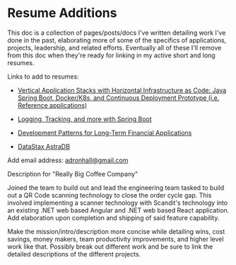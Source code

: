 # Resume  Additions

This doc is a collection of pages/posts/docs I've written detailing work I've done in the past, elaborating more of some of the specifics of applications, projects, leadership, and related efforts. Eventually all of these I'll remove from this doc when they're ready for linking in my active short and long resumes.

Links to add to resumes:

* [Vertical Application Stacks with Horizontal Infrastructure as Code: Java Spring Boot, Docker/K8s, and Continuous Deployment Prototype (i.e. Reference applications)
](https://compositecode.blog/vertical-application-stacks-with-horizontal-infrastructure-as-code-a-journey-into-java-spring-boot-docker-k8s-and-continuous-deployment/)
* [Logging, Tracking, and more with Spring Boot](https://compositecode.blog/logging-tracking-and-more-with-spring-boot/)
* [Development Patterns for Long-Term Financial Applications](https://compositecode.blog/development-patterns-for-long-term-financial-applications/)

* [DataStax AstraDB](https://compositecode.blog/project-datastax-astradb/)

Add email address: adronhall@gmail.com

Description for "Really Big Coffee Company"

Joined the team to build out and lead the engineering team tasked to build out a QR Code scanning technology to close the order cycle gap. This involved implementing a scanner technology with Scandit's technology into an existing .NET web based Angular and .NET web based React application. Add elaboration upon completion and shipping of said feature capability.

Make the mission/intro/description more concise while detailing wins, cost savings, money makers, team productivity improvements, and higher level work like that. Possibly break out different work and be sure to link the detailed descriptions of the different projects.

